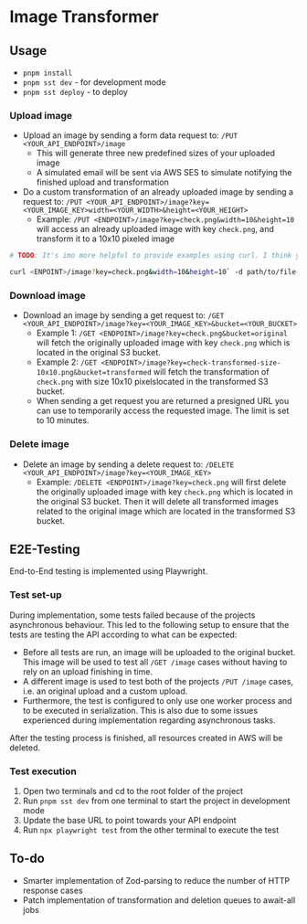 # Image Transformer

## Usage

- `pnpm install`
- `pnpm sst dev` - for development mode
- `pnpm sst deploy` - to deploy

### Upload image

- Upload an image by sending a form data request to: `/PUT <YOUR_API_ENDPOINT>/image`
  - This will generate three new predefined sizes of your uploaded image
  - A simulated email will be sent via AWS SES to simulate notifying the finished upload and transformation
- Do a custom transformation of an already uploaded image by sending a request to: `/PUT <YOUR_API_ENDPOINT>/image?key=<YOUR_IMAGE_KEY>width=<YOUR_WIDTH>&height=<YOUR_HEIGHT>`
  - Example: `/PUT <ENDPOINT>/image?key=check.png&width=10&height=10` will access an already uploaded image with key `check.png`, and transform it to a 10x10 pixeled image

```bash
# TODO: It's imo more helpful to provide examples using curl. I think you can generate examples from Postman or whatever you're using.

curl <ENPOINT>/image?key=check.png&width=10&height=10` -d path/to/file-example
```

### Download image

- Download an image by sending a get request to: `/GET <YOUR_API_ENDPOINT>/image?key=<YOUR_IMAGE_KEY>&bucket=<YOUR_BUCKET>`
  - Example 1: `/GET <ENDPOINT>/image?key=check.png&bucket=original` will fetch the originally uploaded image with key `check.png` which is located in the original S3 bucket.
  - Example 2: `/GET <ENDPOINT>/image?key=check-transformed-size-10x10.png&bucket=transformed` will fetch the transformation of `check.png` with size 10x10 pixelslocated in the transformed S3 bucket.
  - When sending a get request you are returned a presigned URL you can use to temporarily access the requested image. The limit is set to 10 minutes.

### Delete image

- Delete an image by sending a delete request to: `/DELETE <YOUR_API_ENDPOINT>/image?key=<YOUR_IMAGE_KEY>`
  - Example: `/DELETE <ENDPOINT>/image?key=check.png` will first delete the originally uploaded image with key `check.png` which is located in the original S3 bucket. Then it will delete all transformed images related to the original image which are located in the transformed S3 bucket.

## E2E-Testing

End-to-End testing is implemented using Playwright.

### Test set-up

During implementation, some tests failed because of the projects asynchronous behaviour. This led to the following setup to ensure that the tests are testing the API according to what can be expected:

- Before all tests are run, an image will be uploaded to the original bucket. This image will be used to test all `/GET /image` cases without having to rely on an upload finishing in time.
- A different image is used to test both of the projects `/PUT /image` cases, i.e. an original upload and a custom upload.
- Furthermore, the test is configured to only use one worker process and to be executed in serialization. This is also due to some issues experienced during implementation regarding asynchronous tasks.

After the testing process is finished, all resources created in AWS will be deleted.

### Test execution

1. Open two terminals and cd to the root folder of the project
2. Run `pnpm sst dev` from one terminal to start the project in development mode
3. Update the base URL to point towards your API endpoint
4. Run `npx playwright test` from the other terminal to execute the test

## To-do

- Smarter implementation of Zod-parsing to reduce the number of HTTP response cases
- Patch implementation of transformation and deletion queues to await-all jobs
